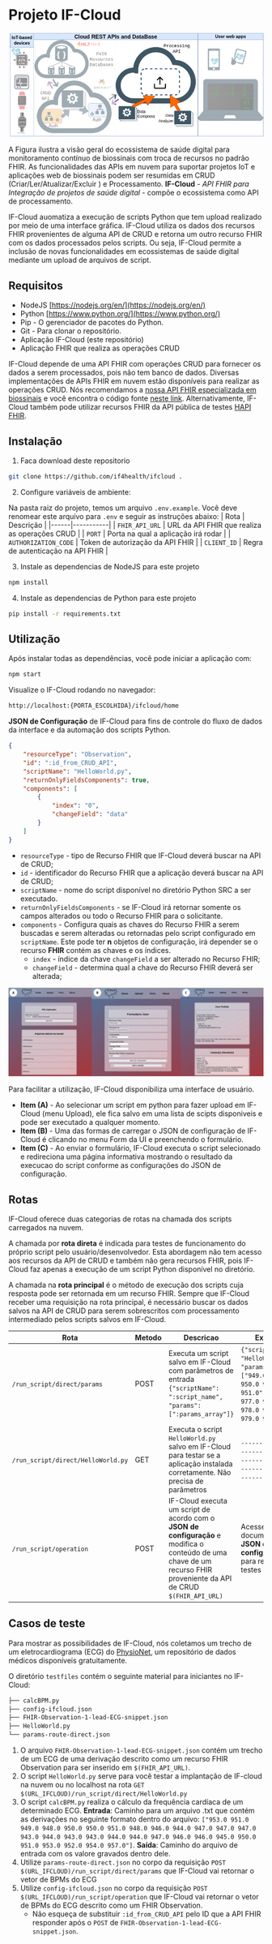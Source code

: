 # Projeto IF-Cloud
  
![IF-Cloud (API FHIR para Integração de projetos de saúde digital)](./img/IF-Cloud-paper-CBIS2024.png)

A Figura ilustra a visão  geral do ecossistema de saúde digital para monitoramento contínuo de biossinais com troca de recursos no padrão FHIR. As funcionalidades das APIs em nuvem para suportar projetos IoT e aplicações web de biossinais podem ser resumidas em CRUD (Criar/Ler/Atualizar/Excluir ) e Processamento. **IF-Cloud** - *API FHIR para Integração de projetos de saúde digital* - compõe o ecossistema como API de processamento.

IF-Cloud auomatiza a execução de scripts Python que tem upload realizado por meio de uma interface gráfica. IF-Cloud utiliza os dados dos recursos FHIR provenientes de alguma API de CRUD e retorna um outro recurso FHIR com os dados processados pelos scripts. Ou seja, IF-Cloud permite a inclusão de novas funcionalidades em ecossistemas de saúde digital mediante um upload de arquivos de script.


## Requisitos
- NodeJS [https://nodejs.org/en/](https://nodejs.org/en/)
- Python [https://www.python.org/](https://www.python.org/)
- Pip - O gerenciador de pacotes do Python.
- Git - Para clonar o repositório.
- Aplicação IF-Cloud (este repositório)
- Aplicação FHIR que realiza as operações CRUD


IF-Cloud depende de uma API FHIR com operações CRUD para fornecer os dados a serem processados, pois não tem banco de dados. Diversas implementações de APIs FHIR em nuvem estão disponíveis para realizar as operações CRUD.
Nós recomendamos a [nossa API FHIR especializada em biossinais](https://if4health.charqueadas.ifsul.edu.br/biosignalinfhir/api-docs/) e você encontra o código fonte [neste link](https://github.com/if4health/FASS-ECG). Alternativamente, IF-Cloud também pode utilizar recursos FHIR da API pública de testes [HAPI FHIR](https://hapi.fhir.org/baseR4/swagger-ui/).


## Instalação
1. Faca download deste repositorio
```sh
git clone https://github.com/if4health/ifcloud .
```
2. Configure variáveis de ambiente:

Na pasta raiz do projeto, temos um arquivo `.env.example`. Você deve renomear este arquivo para `.env` e seguir as instruções abaixo:
| Rota | Descrição |
|------|-----------|
| `FHIR_API_URL` | URL da API FHIR que realiza as operações CRUD |
| `PORT` | Porta na qual a aplicação irá rodar |
| `AUTHORIZATION_CODE` | Token de autorização da API FHIR |
| `CLIENT_ID` | Regra de autenticação na API FHIR |


3. Instale as dependencias de NodeJS para este projeto 
```sh
npm install
```

4. Instale as dependencias de Python para este projeto 
```sh
pip install -r requirements.txt
```


## Utilização
Após instalar todas as dependências, você pode iniciar a aplicação com:
```sh
npm start
```
Visualize o IF-Cloud rodando no navegador:
```sh
http://localhost:{PORTA_ESCOLHIDA}/ifcloud/home
```

**JSON de Configuração** de IF-Cloud para fins de controle do fluxo de dados da interface e da automação dos scripts Python.

```json
{
    "resourceType": "Observation",
    "id": ":id_from_CRUD_API",
    "scriptName": "HelloWorld.py",
    "returnOnlyFieldsComponents": true,
    "components": [
        {
            "index": "0",
            "changeField": "data"
        }
    ]
}
```

- `resourceType` - tipo de Recurso FHIR que IF-Cloud deverá buscar na API de CRUD;
- `id` - identificador do Recurso FHIR que a aplicação deverá buscar na API de CRUD;
- `scriptName` - nome do script disponível no diretório Python SRC a ser executado.
- `returnOnlyFieldsComponents` - se IF-Cloud irá retornar somente os campos alterados ou todo o Recurso FHIR para o solicitante.
- `components` - Configura quais as chaves do Recurso FHIR a serem buscadas e serem alteradas ou retornadas pelo script configurado em `scriptName`. Este pode ter **n** objetos de configuração, irá depender se o recurso **FHIR** contém as chaves e os índices.
    - `index` - índice da chave `changeField` a ser alterado no Recurso FHIR;
	- `changeField` - determina qual a chave do Recurso FHIR deverá ser alterada;
	


![Interface de Usuário do IF-Cloud](./img/IF-Cloud-UI.png)

Para facilitar a utilização, IF-Cloud disponibiliza uma interface de usuário.
- **Item (A)** - Ao selecionar um script em python para fazer upload em IF-Cloud (menu Upload), ele fica salvo em uma lista de scipts disponiveis e pode ser executado a qualquer momento.
- **Item (B)** - Uma das formas de carregar o JSON de configuração de IF-Cloud é clicando no menu Form da UI e preenchendo o formulário.
- **Item (C)** - Ao enviar o formulário, IF-Cloud executa o script selecionado e redireciona uma página informativa mostrando o resultado da execucao do script conforme as configurações do JSON de configuração.



## Rotas

IF-Cloud oferece duas categorias de rotas na chamada dos scripts carregados na nuvem. 

A chamada por **rota direta** é indicada para testes de funcionamento do próprio script pelo usuário/desenvolvedor. Esta abordagem não tem acesso aos recursos da API de CRUD e também não gera recursos FHIR, pois IF-Cloud faz apenas a execução de um script Python disponível no diretório. 

A chamada na **rota principal** é o método de execução dos scripts cuja resposta pode ser retornada em um recurso FHIR. Sempre que IF-Cloud receber uma requisição na rota principal, é necessário buscar os dados salvos na API de CRUD para serem sobrescritos com processamento intermediado pelos scripts salvos em IF-Cloud. 

 
| Rota | Metodo | Descricao| Exemplo|
|----------------------------------|--------|------------------------------------------------------------------------------------------------------------|-------------------------------------------------------------------------|
| `/run_script/direct/params`      | POST   | Executa um script salvo em IF-Cloud com parâmetros de entrada `{"scriptName": ":script_name", "params": [":params_array"]}` | `{"scriptName: "HelloWorld.py", "params": ["949.0 948.0 950.0 950.0 951.0", "977.0 977.0 975.0 978.0 978.0 979.0 976.0"]}` |
| `/run_script/direct/HelloWorld.py`| GET    | Executa o script `HelloWorld.py` salvo em IF-Cloud para testar se a aplicação instalada corretamente. Não precisa de parâmetros | `---------------------------------------------------------------------------`|
| `/run_script/operation`         | POST   | IF-Cloud executa um script de acordo com o **JSON de configuração** e modifica o conteúdo de uma chave de um recurso FHIR proveniente da API de CRUD `$(FHIR_API_URL)` | Acesse nesta documentação o **JSON de configuração** para realizar testes  |



## Casos de teste

Para mostrar as possibilidades de IF-Cloud, nós coletamos um trecho de um eletrocardiograma (ECG) do [PhysioNet](https://physionet.org/), um repositório de dados médicos disponíveis gratuitamente.

O diretório `testfiles` contém o seguinte material para iniciantes no IF-Cloud: 
```sh
├── calcBPM.py
├── config-ifcloud.json
├── FHIR-Observation-1-lead-ECG-snippet.json
├── HelloWorld.py
└── params-route-direct.json
```

1. O arquivo `FHIR-Observation-1-lead-ECG-snippet.json` contém um trecho de um ECG de uma derivação descrito como um recurso FHIR Observation para ser inserido em `$(FHIR_API_URL)`.
2. O script `HelloWorld.py` serve para você testar a implantação de IF-cloud na nuvem ou no localhost na rota `GET $(URL_IFCLOUD)/run_script/direct/HelloWorld.py`
3. O script `calcBPM.py` realiza o cálculo da frequência cardíaca de um determinado ECG. **Entrada**: Caminho para um arquivo .txt que contém as derivações no seguinte formato dentro do arquivo: `["953.0 951.0 949.0 948.0 950.0 950.0 951.0 948.0 946.0 944.0 947.0 947.0 947.0 943.0 944.0 943.0 943.0 944.0 944.0 947.0 946.0 946.0 945.0 950.0 951.0 953.0 952.0 954.0 957.0"]`. **Saída**: Caminho do arquivo de entrada com os valore gravados dentro dele.
4. Utilize `params-route-direct.json` no corpo da requisição `POST $(URL_IFCLOUD)/run_script/direct/params` que IF-Cloud vai retornar o vetor de BPMs do ECG
5. Utilize `config-ifcloud.json` no corpo da requisição `POST $(URL_IFCLOUD)/run_script/operation` que IF-Cloud vai retornar o vetor de BPMs do ECG descrito como um FHIR Observation. 
	- Não esqueça de substituir `:id_from_CRUD_API` pelo ID que a API FHIR responder após o `POST` de `FHIR-Observation-1-lead-ECG-snippet.json`.


